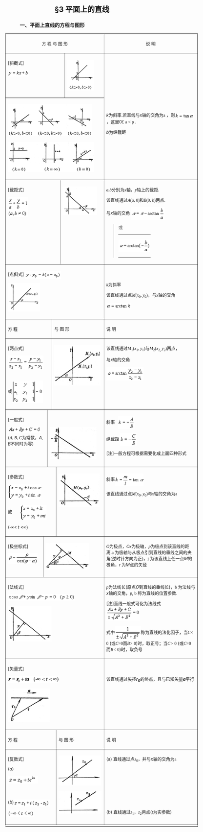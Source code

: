 <div class=Section1>
<p align=center style='text-align:center'><b><span lang=EN-US style='font-size:
18.0pt'>§3 </span></b><b><span lang=ZH-CN style='font-size:18.0pt;font-family:
宋体_GB2312'>平面上的直线</span></b></p>
<h3 style='margin-left:36.0pt'><span lang=ZH-CN style='font-family:宋体_GB2312'>一、平面上直线的方程与图形
</span></h3>
<div align=right>
<table class=MsoNormalTable border=1 cellspacing=1 cellpadding=0 width=632
 style='width:474.0pt'>
 <tr style='height:15.0pt'>
  <td width="48%" colspan=7 valign=top style='width:48.0%;padding:5.25pt 5.25pt 5.25pt 5.25pt;
  height:15.0pt'>
  <p align=center style='text-align:center'><span lang=ZH-CN style='font-family:
  宋体_GB2312'>方</span><span lang=ZH-CN> </span><span lang=ZH-CN
  style='font-family:宋体_GB2312'>程</span><span lang=ZH-CN> </span><span
  lang=ZH-CN style='font-family:宋体_GB2312'>与</span><span lang=ZH-CN> </span><span
  lang=ZH-CN style='font-family:宋体_GB2312'>图</span><span lang=ZH-CN> </span><span
  lang=ZH-CN style='font-family:宋体_GB2312'>形</span><span lang=ZH-CN> </span></p>
  </td>
  <td width="52%" valign=top style='width:52.0%;padding:5.25pt 5.25pt 5.25pt 5.25pt;
  height:15.0pt'>
  <p align=center style='text-align:center'><span lang=ZH-CN style='font-family:
  宋体_GB2312'>说</span><span lang=ZH-CN> </span><span lang=ZH-CN
  style='font-family:宋体_GB2312'>明</span><span lang=ZH-CN> </span></p>
  </td>
 </tr>
 <tr style='height:81.0pt'>
  <td width="26%" colspan=6 valign=top style='width:26.0%;padding:5.25pt 5.25pt 5.25pt 5.25pt;
  height:81.0pt'>
  <p><span lang=EN-US>[</span><span lang=ZH-CN style='font-family:宋体_GB2312'>斜截式</span><span
  lang=EN-US>]</span></p>
  <p><span lang=EN-US style='font-family:宋体_GB2312'><img width=69 height=21
  src="res/17e9d95da129bdd93c34fb6cc6aaaa52_5543_files/Image60.gif"></span></p>
  </td>
  <td width="22%" valign=top style='width:22.0%;padding:5.25pt 5.25pt 5.25pt 5.25pt;
  height:81.0pt'>
  <p><span lang=EN-US><img width=88 height=100
  src="res/17e9d95da129bdd93c34fb6cc6aaaa52_5543_files/Image61.gif"></span></p>
  </td>
  <td width="52%" rowspan=2 valign=top style='width:52.0%;padding:5.25pt 5.25pt 5.25pt 5.25pt;
  height:81.0pt'>
  <p><span lang=ZH-CN style='font-family:宋体_GB2312'>　</span></p>
  <p><span lang=ZH-CN style='font-family:宋体_GB2312'>　</span></p>
  <p><span lang=ZH-CN style='font-family:宋体_GB2312'>　</span></p>
  <p><span lang=ZH-CN style='font-family:宋体_GB2312'>　</span></p>
  <p><span lang=ZH-CN style='font-family:宋体_GB2312'>　</span></p>
  <p><i><span lang=EN-US>k</span></i><span lang=ZH-CN style='font-family:宋体_GB2312'>为斜率</span><span
  lang=EN-US>.</span><span lang=ZH-CN style='font-family:宋体_GB2312'>若直线与</span><i><span
  lang=EN-US>x</span></i><span lang=ZH-CN style='font-family:宋体_GB2312'>轴的交角为</span><span
  lang=EN-US style='font-family:Symbol'>a</span><span lang=EN-US
  style='font-family:宋体_GB2312'> </span><span lang=ZH-CN style='font-family:
  宋体_GB2312'>，则</span><span lang=EN-US style='font-family:宋体_GB2312'><img
  width=62 height=18 src="res/17e9d95da129bdd93c34fb6cc6aaaa52_5543_files/Image62.gif" align=absmiddle></span><span
  lang=ZH-CN style='font-family:宋体_GB2312'>，这里</span><span lang=EN-US>0</span><span
  lang=EN-US style='font-family:Symbol'>&pound;</span><span lang=EN-US> </span><span
  lang=EN-US style='font-family:Symbol'>a</span><span lang=EN-US> </span><span
  lang=EN-US style='font-family:Symbol'>&lt;</span><span lang=EN-US> </span><span
  lang=EN-US style='font-family:Symbol'>p</span><span lang=EN-US> </span><span
  lang=EN-US style='font-family:宋体_GB2312'>.</span></p>
  <p><i><span lang=EN-US>b</span></i><span lang=ZH-CN style='font-family:宋体_GB2312'>为纵截距</span></p>
  </td>
 </tr>
 <tr style='height:184.5pt'>
  <td width="48%" colspan=7 valign=top style='width:48.0%;padding:5.25pt 5.25pt 5.25pt 5.25pt;
  height:184.5pt'>
  <p><b><span lang=EN-US style='font-size:13.5pt;font-family:宋体_GB2312'><img
  width=275 height=103 src="res/17e9d95da129bdd93c34fb6cc6aaaa52_5543_files/Image63.gif"></span></b></p>
  <p><b><span lang=EN-US style='font-size:13.5pt;font-family:宋体_GB2312'><img
  width=281 height=98 src="res/17e9d95da129bdd93c34fb6cc6aaaa52_5543_files/Image64.gif"></span></b></p>
  </td>
 </tr>
 <tr style='height:99.0pt'>
  <td width="25%" colspan=5 valign=top style='width:25.0%;padding:5.25pt 5.25pt 5.25pt 5.25pt;
  height:99.0pt'>
  <p><span lang=EN-US>[</span><span lang=ZH-CN style='font-family:宋体_GB2312'>截距式</span><span
  lang=EN-US>] </span></p>
  <p><b><span lang=EN-US style='font-family:宋体_GB2312'><img width=65 height=66
  src="res/17e9d95da129bdd93c34fb6cc6aaaa52_5543_files/Image65.gif"></span></b></p>
  </td>
  <td width="23%" colspan=2 valign=top style='width:23.0%;padding:5.25pt 5.25pt 5.25pt 5.25pt;
  height:99.0pt'>
  <p><span lang=EN-US style='font-family:宋体_GB2312'><img width=112 height=94
  src="res/17e9d95da129bdd93c34fb6cc6aaaa52_5543_files/Image66.gif"></span></p>
  </td>
  <td width="52%" valign=top style='width:52.0%;padding:5.25pt 5.25pt 5.25pt 5.25pt;
  height:99.0pt'>
  <p><i><span lang=EN-US style='font-family:"Times New Roman"'>a</span></i><span
  lang=EN-US style='font-family:"Times New Roman"'>,<i>b</i></span><span
  lang=ZH-CN style='font-family:宋体_GB2312'>分别为</span><i><span lang=EN-US
  style='font-family:"Times New Roman"'>x</span></i><span lang=ZH-CN
  style='font-family:宋体_GB2312'>轴，</span><i><span lang=EN-US style='font-family:
  "Times New Roman"'>y</span></i><span lang=ZH-CN style='font-family:宋体_GB2312'>轴上的截距</span><span
  lang=EN-US>.</span></p>
  <p><span lang=ZH-CN style='font-family:宋体_GB2312'>该直线通过</span><i><span
  lang=EN-US style='font-family:"Times New Roman"'>A</span></i><span
  lang=EN-US style='font-family:"Times New Roman"'>(<i>a</i>, 0)</span><span
  lang=ZH-CN style='font-family:宋体_GB2312'>和</span><i><span lang=EN-US
  style='font-family:"Times New Roman"'>B</span></i><span lang=EN-US
  style='font-family:"Times New Roman"'>(0, <i>b</i>)</span><span lang=ZH-CN
  style='font-family:宋体_GB2312'>两点</span><span lang=EN-US>.</span></p>
  <p><span lang=ZH-CN style='font-family:宋体_GB2312'>与</span><i><span
  lang=EN-US>x</span></i><span lang=ZH-CN style='font-family:宋体_GB2312'>轴的交角</span><span
  lang=ZH-CN> </span><span lang=EN-US style='font-family:宋体_GB2312'><img
  width=109 height=41 src="res/17e9d95da129bdd93c34fb6cc6aaaa52_5543_files/Image67.gif" align=absmiddle> </span></p>
  <blockquote style='margin-top:5.0pt;margin-bottom:5.0pt'>
  <p><span lang=ZH-CN style='font-family:宋体_GB2312'>或</span><span lang=ZH-CN> </span></p>
  <table class=MsoNormalTable border=0 cellpadding=0 width="75%"
   style='width:75.0%'>
   <tr>
    <td style='padding:.75pt .75pt .75pt .75pt'>
    <p class=MsoNormal><span lang=EN-US><img width=104 height=41
    src="res/17e9d95da129bdd93c34fb6cc6aaaa52_5543_files/Image68.gif"></span></p>
    </td>
   </tr>
  </table>
  </blockquote>
  <p class=MsoNormal></p>
  </td>
 </tr>
 <tr style='height:63.0pt'>
  <td width="48%" colspan=7 valign=top style='width:48.0%;padding:5.25pt 5.25pt 5.25pt 5.25pt;
  height:63.0pt'>
  <p><span lang=EN-US>[</span><span lang=ZH-CN style='font-family:宋体_GB2312'>点斜式</span><span
  lang=EN-US>] </span><span lang=EN-US style='font-family:宋体_GB2312'><img
  width=117 height=24 src="res/17e9d95da129bdd93c34fb6cc6aaaa52_5543_files/Image69.gif" align=absmiddle></span></p>
  <p><span lang=EN-US><img width=105 height=94
  src="res/17e9d95da129bdd93c34fb6cc6aaaa52_5543_files/Image70.gif"></span></p>
  </td>
  <td width="52%" valign=top style='width:52.0%;padding:5.25pt 5.25pt 5.25pt 5.25pt;
  height:63.0pt'>
  <p><i><span lang=ZH-CN style='font-family:宋体_GB2312'>　</span></i></p>
  <p><i><span lang=EN-US style='font-family:"Times New Roman"'>k</span></i><span
  lang=ZH-CN style='font-family:宋体_GB2312'>为斜率</span><span lang=EN-US
  style='font-family:宋体_GB2312'>&nbsp;&nbsp;&nbsp;&nbsp;&nbsp;&nbsp; </span><span
  lang=EN-US> </span></p>
  <p><span lang=ZH-CN style='font-family:宋体_GB2312'>该直线通过点</span><i><span
  lang=EN-US style='font-family:"Times New Roman"'>M</span></i><span
  lang=EN-US style='font-family:"Times New Roman"'>(<i>x</i><sub>0</sub>, <i>y</i><sub>0</sub>)</span><span
  lang=ZH-CN style='font-family:宋体_GB2312'>，与</span><i><span lang=EN-US
  style='font-family:"Times New Roman"'>x</span></i><span lang=ZH-CN
  style='font-family:宋体_GB2312'>轴的交角</span></p>
  <p><span lang=EN-US style='font-family:宋体_GB2312'><img width=81 height=18
  src="res/17e9d95da129bdd93c34fb6cc6aaaa52_5543_files/Image71.gif"></span></p>
  </td>
 </tr>
 <tr style='height:9.75pt'>
  <td width="23%" colspan=3 valign=top style='width:23.0%;padding:5.25pt 5.25pt 5.25pt 5.25pt;
  height:9.75pt'>
  <p><span lang=ZH-CN style='font-family:宋体_GB2312'>方</span><span lang=ZH-CN> </span><span
  lang=ZH-CN style='font-family:宋体_GB2312'>程</span><span lang=ZH-CN> </span></p>
  </td>
  <td width="26%" colspan=4 valign=top style='width:26.0%;padding:5.25pt 5.25pt 5.25pt 5.25pt;
  height:9.75pt'>
  <p><span lang=ZH-CN style='font-family:宋体_GB2312'>与</span><span lang=ZH-CN> </span><span
  lang=ZH-CN style='font-family:宋体_GB2312'>图</span><span lang=ZH-CN> </span><span
  lang=ZH-CN style='font-family:宋体_GB2312'>形</span><span lang=ZH-CN> </span></p>
  </td>
  <td width="52%" valign=top style='width:52.0%;padding:5.25pt 5.25pt 5.25pt 5.25pt;
  height:9.75pt'>
  <p><span lang=ZH-CN style='font-family:宋体_GB2312'>说</span><span lang=ZH-CN> </span><span
  lang=ZH-CN style='font-family:宋体_GB2312'>明</span><span lang=ZH-CN> </span></p>
  </td>
 </tr>
 <tr style='height:137.25pt'>
  <td width="23%" colspan=3 valign=top style='width:23.0%;padding:5.25pt 5.25pt 5.25pt 5.25pt;
  height:137.25pt'>
  <p><span lang=EN-US>[</span><span lang=ZH-CN style='font-family:宋体_GB2312'>两点式</span><span
  lang=EN-US>]</span></p>
  <p><span lang=EN-US style='font-family:宋体_GB2312'><img width=117 height=46
  src="res/17e9d95da129bdd93c34fb6cc6aaaa52_5543_files/Image72.gif">&nbsp;&nbsp;&nbsp;&nbsp;&nbsp;&nbsp; </span></p>
  <p><span lang=ZH-CN style='font-family:宋体_GB2312'>或</span><span lang=EN-US
  style='font-family:宋体_GB2312'><img width=101 height=74
  src="res/17e9d95da129bdd93c34fb6cc6aaaa52_5543_files/Image73.gif" align=absmiddle></span></p>
  </td>
  <td width="26%" colspan=4 valign=top style='width:26.0%;padding:5.25pt 5.25pt 5.25pt 5.25pt;
  height:137.25pt'>
  <p><span lang=EN-US style='font-family:宋体_GB2312'><img width=152 height=133
  src="res/17e9d95da129bdd93c34fb6cc6aaaa52_5543_files/Image74.gif"></span></p>
  </td>
  <td width="52%" valign=top style='width:52.0%;padding:5.25pt 5.25pt 5.25pt 5.25pt;
  height:137.25pt'>
  <p><span lang=ZH-CN style='font-family:宋体_GB2312'>该直线通过</span><i><span
  lang=EN-US style='font-family:"Times New Roman"'>M</span></i><sub><span
  lang=EN-US style='font-family:"Times New Roman"'>1</span></sub><span
  lang=EN-US style='font-family:"Times New Roman"'>(<i>x</i><sub>1</sub>, <i>y</i><sub>1</sub>)</span><span
  lang=ZH-CN style='font-family:宋体_GB2312'>与</span><i><span lang=EN-US
  style='font-family:"Times New Roman"'>M</span></i><sub><span lang=EN-US
  style='font-family:"Times New Roman"'>2</span></sub><span lang=EN-US
  style='font-family:"Times New Roman"'>(<i>x</i><sub>2, </sub><i>y</i><sub>2</sub>)</span><span
  lang=ZH-CN style='font-family:宋体_GB2312'>两点，</span><span lang=ZH-CN> </span></p>
  <p><span lang=ZH-CN style='font-family:宋体_GB2312'>与</span><i><span
  lang=EN-US>x</span></i><span lang=ZH-CN style='font-family:宋体_GB2312'>轴的交角</span></p>
  <p><span lang=EN-US style='font-family:宋体_GB2312'><img width=122 height=46
  src="res/17e9d95da129bdd93c34fb6cc6aaaa52_5543_files/Image75.gif"></span></p>
  </td>
 </tr>
 <tr style='height:63.0pt'>
  <td width="22%" colspan=2 valign=top style='width:22.0%;padding:5.25pt 5.25pt 5.25pt 5.25pt;
  height:63.0pt'>
  <p><span lang=EN-US>[</span><span lang=ZH-CN style='font-family:宋体_GB2312'>一般式</span><span
  lang=EN-US>]</span></p>
  <p><span lang=EN-US style='font-family:宋体_GB2312'><img width=108 height=21
  src="res/17e9d95da129bdd93c34fb6cc6aaaa52_5543_files/Image76.gif"></span><span lang=EN-US>(</span><i><span
  lang=EN-US style='font-family:"Times New Roman"'>A</span></i><span
  lang=EN-US style='font-family:"Times New Roman"'>, <i>B</i>, <i>C</i></span><span
  lang=ZH-CN style='font-family:宋体_GB2312'>为常数，</span><i><span lang=EN-US>A, B</span></i><span
  lang=ZH-CN style='font-family:宋体_GB2312'>不同时为零</span><span lang=EN-US>) </span></p>
  </td>
  <td width="27%" colspan=5 valign=top style='width:27.0%;padding:5.25pt 5.25pt 5.25pt 5.25pt;
  height:63.0pt'>
  <p><span lang=ZH-CN style='font-family:宋体_GB2312'>　</span></p>
  <p><span lang=EN-US style='font-family:宋体_GB2312'><img width=152 height=106
  src="res/17e9d95da129bdd93c34fb6cc6aaaa52_5543_files/Image77.gif"></span></p>
  </td>
  <td width="52%" valign=top style='width:52.0%;padding:5.25pt 5.25pt 5.25pt 5.25pt;
  height:63.0pt'>
  <p><span lang=ZH-CN style='font-family:宋体_GB2312'>斜率</span><span lang=EN-US
  style='font-family:宋体_GB2312'>&nbsp;&nbsp; <img width=54 height=41
  src="res/17e9d95da129bdd93c34fb6cc6aaaa52_5543_files/Image78.gif" align=absmiddle></span></p>
  <p><span lang=ZH-CN style='font-family:宋体_GB2312'>纵截距</span><span lang=EN-US
  style='font-family:宋体_GB2312'> <img width=54 height=41
  src="res/17e9d95da129bdd93c34fb6cc6aaaa52_5543_files/Image79.gif" align=absmiddle></span></p>
  <p><span lang=EN-US>[</span><span lang=ZH-CN style='font-family:宋体_GB2312'>注</span><span
  lang=EN-US>]</span><span lang=ZH-CN style='font-family:宋体_GB2312'>一般方程可根据需要化成上面四种形式</span></p>
  </td>
 </tr>
 <tr style='height:63.0pt'>
  <td width="24%" colspan=4 valign=top style='width:24.0%;padding:5.25pt 5.25pt 5.25pt 5.25pt;
  height:63.0pt'>
  <p><span lang=EN-US>[</span><span lang=ZH-CN style='font-family:宋体_GB2312'>参数式</span><span
  lang=EN-US>]</span></p>
  <p><span lang=EN-US style='font-family:宋体_GB2312'><img width=109 height=50
  src="res/17e9d95da129bdd93c34fb6cc6aaaa52_5543_files/Image80.gif"> </span></p>
  <p><span lang=ZH-CN style='font-family:宋体_GB2312'>或</span><span lang=EN-US
  style='font-family:宋体_GB2312'>&nbsp;&nbsp;&nbsp;&nbsp;&nbsp;&nbsp; <img
  width=88 height=50 src="res/17e9d95da129bdd93c34fb6cc6aaaa52_5543_files/Image81.gif" align=absmiddle></span></p>
  <p><span lang=EN-US>(</span><span lang=EN-US style='font-family:宋体_GB2312'>-</span><span
  lang=ZH-CN style='font-family:宋体_GB2312'>∞</span><span lang=EN-US>&lt; <i>t</i>
  &lt;</span><span lang=ZH-CN style='font-family:宋体_GB2312'>∞</span><span
  lang=EN-US style='font-family:宋体_GB2312'>) </span></p>
  </td>
  <td width="24%" colspan=3 valign=top style='width:24.0%;padding:5.25pt 5.25pt 5.25pt 5.25pt;
  height:63.0pt'>
  <p><span lang=EN-US style='font-family:宋体_GB2312'><img width=135 height=110
  src="res/17e9d95da129bdd93c34fb6cc6aaaa52_5543_files/Image82.gif"></span></p>
  </td>
  <td width="52%" valign=top style='width:52.0%;padding:5.25pt 5.25pt 5.25pt 5.25pt;
  height:63.0pt'>
  <p><span lang=ZH-CN style='font-family:宋体_GB2312'>斜率</span><span lang=EN-US
  style='font-family:宋体_GB2312'><img width=94 height=41
  src="res/17e9d95da129bdd93c34fb6cc6aaaa52_5543_files/Image83.gif" align=absmiddle></span></p>
  <p><span lang=ZH-CN style='font-family:宋体_GB2312'>该直线通过点</span><i><span
  lang=EN-US style='font-family:"Times New Roman"'>M</span></i><span
  lang=EN-US style='font-family:"Times New Roman"'>(<i>x</i><sub>0</sub>, <i>y</i><sub>0</sub>)</span><span
  lang=ZH-CN style='font-family:宋体_GB2312'>与</span><i><span lang=EN-US
  style='font-family:"Times New Roman"'>x</span></i><span lang=ZH-CN
  style='font-family:宋体_GB2312'>轴的交角为</span><span lang=EN-US style='font-family:
  Symbol'>a</span><span lang=EN-US style='font-family:宋体_GB2312'> </span></p>
  </td>
 </tr>
 <tr style='height:63.0pt'>
  <td width="21%" valign=top style='width:21.0%;padding:5.25pt 5.25pt 5.25pt 5.25pt;
  height:63.0pt'>
  <p><span lang=EN-US>[</span><span lang=ZH-CN style='font-family:宋体_GB2312'>极坐标式</span><span
  lang=EN-US>]</span></p>
  <p><span lang=EN-US><img width=97 height=34 src="res/17e9d95da129bdd93c34fb6cc6aaaa52_5543_files/a.gif"></span></p>
  </td>
  <td width="27%" colspan=6 valign=top style='width:27.0%;padding:5.25pt 5.25pt 5.25pt 5.25pt;
  height:63.0pt'>
  <p><span lang=EN-US style='font-family:宋体_GB2312'><img width=143 height=86
  src="res/17e9d95da129bdd93c34fb6cc6aaaa52_5543_files/Image85.gif"></span></p>
  </td>
  <td width="52%" valign=top style='width:52.0%;padding:5.25pt 5.25pt 5.25pt 5.25pt;
  height:63.0pt'>
  <p><i><span lang=EN-US style='font-family:"Times New Roman"'>O</span></i><span
  lang=ZH-CN style='font-family:宋体_GB2312'>为极点，</span><i><span lang=EN-US
  style='font-family:"Times New Roman"'>Ox</span></i><span lang=ZH-CN
  style='font-family:宋体_GB2312'>为极轴，</span><i><span lang=EN-US
  style='font-family:"Times New Roman"'>p</span></i><span lang=ZH-CN
  style='font-family:宋体_GB2312'>为极点到该直线的距离</span><span lang=EN-US>.</span><span
  lang=EN-US style='font-family:Symbol'>a</span><span lang=EN-US> </span><span
  lang=ZH-CN style='font-family:宋体_GB2312'>为极轴与从极点引到直线的垂线之间的夹角</span><span
  lang=EN-US style='font-family:宋体_GB2312'>(</span><span lang=ZH-CN
  style='font-family:宋体_GB2312'>逆时针方向为正</span><span lang=EN-US
  style='font-family:宋体_GB2312'>)</span><span lang=ZH-CN style='font-family:
  宋体_GB2312'>，</span><span lang=EN-US style='font-family:Symbol'>j</span><span
  lang=EN-US style='font-family:宋体_GB2312'> </span><span lang=ZH-CN
  style='font-family:宋体_GB2312'>为该直线上任一点</span><i><span lang=EN-US>M</span></i><span
  lang=ZH-CN style='font-family:宋体_GB2312'>的极角，</span><span lang=EN-US
  style='font-family:Symbol'>r</span><span lang=EN-US style='font-family:宋体_GB2312'>
  </span><span lang=ZH-CN style='font-family:宋体_GB2312'>为</span><i><span
  lang=EN-US>M</span></i><span lang=ZH-CN style='font-family:宋体_GB2312'>点的矢径</span></p>
  </td>
 </tr>
 <tr style='height:63.0pt'>
  <td width="48%" colspan=7 valign=top style='width:48.0%;padding:5.25pt 5.25pt 5.25pt 5.25pt;
  height:63.0pt'>
  <p><span lang=EN-US>[</span><span lang=ZH-CN style='font-family:宋体_GB2312'>法线式</span><span
  lang=EN-US>]</span></p>
  <p><span lang=EN-US style='font-family:宋体_GB2312'><img width=220 height=21
  src="res/17e9d95da129bdd93c34fb6cc6aaaa52_5543_files/Image86.gif"></span></p>
  <p><span lang=EN-US><img width=143 height=115
  src="res/17e9d95da129bdd93c34fb6cc6aaaa52_5543_files/Image87.gif"></span></p>
  </td>
  <td width="52%" valign=top style='width:52.0%;padding:5.25pt 5.25pt 5.25pt 5.25pt;
  height:63.0pt'>
  <p><i><span lang=EN-US style='font-family:"Times New Roman"'>p</span></i><span
  lang=ZH-CN style='font-family:宋体_GB2312'>为法线长</span><span lang=EN-US>(</span><span
  lang=ZH-CN style='font-family:宋体_GB2312'>原点</span><i><span lang=EN-US>O</span></i><span
  lang=ZH-CN style='font-family:宋体_GB2312'>到直线的垂线长</span><span lang=EN-US>)</span><span
  lang=ZH-CN style='font-family:宋体_GB2312'>，</span><span lang=EN-US
  style='font-family:Symbol'>b</span><span lang=EN-US style='font-family:宋体_GB2312'>
  </span><span lang=ZH-CN style='font-family:宋体_GB2312'>为法线与</span><i><span
  lang=EN-US>x</span></i><span lang=ZH-CN style='font-family:宋体_GB2312'>轴的交角，</span><i><span
  lang=EN-US style='font-family:"Times New Roman"'>p</span></i><span
  lang=EN-US>, </span><span lang=EN-US style='font-family:Symbol'>b</span><span
  lang=EN-US> </span><span lang=ZH-CN style='font-family:宋体_GB2312'>称为直线的位置参数</span><span
  lang=EN-US style='font-family:宋体_GB2312'>.</span></p>
  <p><span lang=EN-US>[</span><span lang=ZH-CN style='font-family:宋体_GB2312'>注</span><span
  lang=EN-US>]</span><span lang=ZH-CN style='font-family:宋体_GB2312'>直线一般式可化为法线式</span><span
  lang=EN-US style='font-family:宋体_GB2312'>&nbsp;&nbsp;&nbsp;&nbsp;&nbsp;&nbsp; <img
  width=110 height=46 src="res/17e9d95da129bdd93c34fb6cc6aaaa52_5543_files/Image88.gif">&nbsp;&nbsp;&nbsp;&nbsp;&nbsp;&nbsp; </span></p>
  <p><span lang=ZH-CN style='font-family:宋体_GB2312'>式中</span><span lang=EN-US
  style='font-family:宋体_GB2312'><img width=85 height=46
  src="res/17e9d95da129bdd93c34fb6cc6aaaa52_5543_files/Image89.gif" align=absmiddle></span><span
  lang=ZH-CN style='font-family:宋体_GB2312'>称为直线的法化因子，当</span><i><span
  lang=EN-US style='font-family:"Times New Roman"'>C&lt;</span><span
  lang=EN-US> </span></i><span lang=EN-US style='font-family:"Times New Roman"'>0</span><span
  lang=EN-US> (</span><span lang=ZH-CN style='font-family:宋体_GB2312'>或</span><i><span
  lang=EN-US style='font-family:"Times New Roman"'>C</span></i><span
  lang=EN-US style='font-family:"Times New Roman"'>=0</span><span lang=ZH-CN
  style='font-family:宋体_GB2312'>而</span><i><span lang=EN-US style='font-family:
  "Times New Roman"'>B&gt;</span><span lang=EN-US> </span></i><span lang=EN-US
  style='font-family:"Times New Roman"'>0</span><span lang=EN-US>)</span><span
  lang=ZH-CN style='font-family:宋体_GB2312'>时，取正号；当</span><i><span lang=EN-US
  style='font-family:"Times New Roman"'>C&gt;</span><span lang=EN-US> </span></i><span
  lang=EN-US style='font-family:"Times New Roman"'>0</span><span lang=EN-US> (</span><span
  lang=ZH-CN style='font-family:宋体_GB2312'>或</span><i><span lang=EN-US
  style='font-family:"Times New Roman"'>C</span></i><span lang=EN-US
  style='font-family:"Times New Roman"'>=0</span><span lang=ZH-CN
  style='font-family:宋体_GB2312'>而</span><i><span lang=EN-US style='font-family:
  "Times New Roman"'>B&lt;</span><span lang=EN-US> </span></i><span lang=EN-US
  style='font-family:"Times New Roman"'>0</span><span lang=EN-US>)</span><span
  lang=ZH-CN style='font-family:宋体_GB2312'>时，取负号</span><span lang=ZH-CN> </span></p>
  </td>
 </tr>
 <tr style='height:63.0pt'>
  <td width="48%" colspan=7 valign=top style='width:48.0%;padding:5.25pt 5.25pt 5.25pt 5.25pt;
  height:63.0pt'>
  <p><span lang=EN-US>[</span><span lang=ZH-CN style='font-family:宋体_GB2312'>矢量式</span><span
  lang=EN-US>]</span></p>
  <p><span lang=EN-US style='font-family:宋体_GB2312'><img width=168 height=23
  src="res/17e9d95da129bdd93c34fb6cc6aaaa52_5543_files/Image90.gif">&nbsp;&nbsp;&nbsp;&nbsp;&nbsp;&nbsp; </span></p>
  <p><span lang=EN-US><img width=138 height=111
  src="res/17e9d95da129bdd93c34fb6cc6aaaa52_5543_files/Image91.gif"></span></p>
  </td>
  <td width="52%" valign=top style='width:52.0%;padding:5.25pt 5.25pt 5.25pt 5.25pt;
  height:63.0pt'>
  <p><span lang=ZH-CN style='font-family:宋体_GB2312'>　</span></p>
  <p><span lang=ZH-CN style='font-family:宋体_GB2312'>该直线通过矢径</span><b><i><span
  lang=EN-US>r</span></i><sub><span lang=EN-US>0</span></sub></b><span
  lang=ZH-CN style='font-family:宋体_GB2312'>的终点，且与已知矢量</span><b><i><span
  lang=EN-US>a</span></i></b><span lang=ZH-CN style='font-family:宋体_GB2312'>平行</span></p>
  </td>
 </tr>
 <tr style='height:15.0pt'>
  <td width="24%" colspan=4 valign=top style='width:24.0%;padding:5.25pt 5.25pt 5.25pt 5.25pt;
  height:15.0pt'>
  <p><span lang=ZH-CN style='font-family:宋体_GB2312'>方</span><span lang=ZH-CN> </span><span
  lang=ZH-CN style='font-family:宋体_GB2312'>程</span><span lang=ZH-CN> </span></p>
  </td>
  <td width="24%" colspan=3 valign=top style='width:24.0%;padding:5.25pt 5.25pt 5.25pt 5.25pt;
  height:15.0pt'>
  <p><span lang=ZH-CN style='font-family:宋体_GB2312'>与</span><span lang=ZH-CN> </span><span
  lang=ZH-CN style='font-family:宋体_GB2312'>图</span><span lang=ZH-CN> </span><span
  lang=ZH-CN style='font-family:宋体_GB2312'>形</span><span lang=ZH-CN> </span></p>
  </td>
  <td width="52%" valign=top style='width:52.0%;padding:5.25pt 5.25pt 5.25pt 5.25pt;
  height:15.0pt'>
  <p><span lang=ZH-CN style='font-family:宋体_GB2312'>说</span><span lang=ZH-CN> </span><span
  lang=ZH-CN style='font-family:宋体_GB2312'>明</span><span lang=ZH-CN> </span></p>
  </td>
 </tr>
 <tr style='height:162.0pt'>
  <td width="24%" colspan=4 valign=top style='width:24.0%;padding:5.25pt 5.25pt 5.25pt 5.25pt;
  height:162.0pt'>
  <p><span lang=EN-US>[</span><span lang=ZH-CN style='font-family:宋体_GB2312'>复数式</span><span
  lang=EN-US>]</span></p>
  <p><span lang=EN-US>(<i>a</i>) </span></p>
  <p><span lang=EN-US style='font-family:宋体_GB2312'><img width=98 height=26
  src="res/17e9d95da129bdd93c34fb6cc6aaaa52_5543_files/1.gif"></span></p>
  <p><span lang=ZH-CN style='font-family:宋体_GB2312'>　</span></p>
  <p><span lang=EN-US>(<i>b</i>)</span><span lang=EN-US style='font-family:
  宋体_GB2312'><img width=118 height=22 src="res/17e9d95da129bdd93c34fb6cc6aaaa52_5543_files/Image93.gif"
  align=absmiddle></span></p>
  <p><span lang=EN-US style='font-family:宋体_GB2312'><img width=86 height=21
  src="res/17e9d95da129bdd93c34fb6cc6aaaa52_5543_files/Image94.gif"></span></p>
  </td>
  <td width="24%" colspan=3 valign=top style='width:24.0%;padding:5.25pt 5.25pt 5.25pt 5.25pt;
  height:162.0pt'>
  <p><b><span lang=EN-US style='font-family:宋体_GB2312'><img width=139
  height=97 src="res/17e9d95da129bdd93c34fb6cc6aaaa52_5543_files/Image95.gif"></span></b></p>
  <p><span lang=EN-US style='font-family:宋体_GB2312'><img width=140 height=73
  src="res/17e9d95da129bdd93c34fb6cc6aaaa52_5543_files/Image96.gif"></span></p>
  </td>
  <td width="52%" valign=top style='width:52.0%;padding:5.25pt 5.25pt 5.25pt 5.25pt;
  height:162.0pt'>
  <p><span lang=EN-US>(a) </span><span lang=ZH-CN style='font-family:宋体_GB2312'>直线通过点</span><i><span
  lang=EN-US style='font-family:"Times New Roman"'>z</span></i><sub><span
  lang=EN-US style='font-family:"Times New Roman"'>0</span></sub><span
  lang=ZH-CN style='font-family:宋体_GB2312'>，并与</span><i><span lang=EN-US>x</span></i><span
  lang=ZH-CN style='font-family:宋体_GB2312'>轴的交角为</span><span lang=EN-US
  style='font-family:Symbol'>a</span><span lang=EN-US style='font-family:宋体_GB2312'>
  </span></p>
  <p><span lang=ZH-CN style='font-family:宋体_GB2312'>　</span></p>
  <p><span lang=ZH-CN style='font-family:宋体_GB2312'>　</span></p>
  <p><span lang=ZH-CN style='font-family:宋体_GB2312'>　</span></p>
  <p><span lang=ZH-CN style='font-family:宋体_GB2312'>　</span></p>
  <p><span lang=EN-US>(<i>b</i>) </span><span lang=ZH-CN style='font-family:
  宋体_GB2312'>直线通过</span><i><span lang=EN-US style='font-family:"Times New Roman"'>z</span></i><sub><span
  lang=EN-US style='font-family:"Times New Roman"'>1</span></sub><span
  lang=ZH-CN>，</span><i><span lang=EN-US style='font-family:"Times New Roman"'>z</span></i><sub><span
  lang=EN-US style='font-family:"Times New Roman"'>2</span></sub><span
  lang=ZH-CN style='font-family:宋体_GB2312'>两点</span><span lang=EN-US>(</span><i><span
  lang=EN-US style='font-family:"Times New Roman"'>t</span></i><span
  lang=ZH-CN style='font-family:宋体_GB2312'>为实参数</span><span lang=EN-US>) </span></p>
  </td>
 </tr>
 <tr height=0>
  <td width=137 style='border:none'></td>
  <td width=7 style='border:none'></td>
  <td width=7 style='border:none'></td>
  <td width=7 style='border:none'></td>
  <td width=7 style='border:none'></td>
  <td width=7 style='border:none'></td>
  <td width=147 style='border:none'></td>
  <td width=311 style='border:none'></td>
 </tr>
</table>
</div>
<p class=MsoNormal><span lang=EN-US>&nbsp;</span></p>
</div>